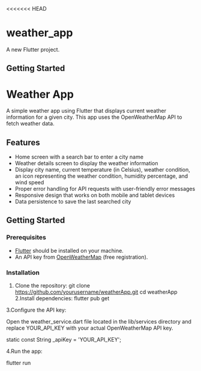 <<<<<<< HEAD
# weather_app

A new Flutter project.

## Getting Started

# Weather App

A simple weather app using Flutter that displays current weather information for a given city. This app uses the OpenWeatherMap API to fetch weather data.

## Features

- Home screen with a search bar to enter a city name
- Weather details screen to display the weather information
- Display city name, current temperature (in Celsius), weather condition, an icon representing the weather condition, humidity percentage, and wind speed
- Proper error handling for API requests with user-friendly error messages
- Responsive design that works on both mobile and tablet devices
- Data persistence to save the last searched city

## Getting Started

### Prerequisites

- [Flutter](https://flutter.dev/docs/get-started/install) should be installed on your machine.
- An API key from [OpenWeatherMap](https://home.openweathermap.org/users/sign_up) (free registration).

### Installation

1. Clone the repository:
   git clone https://github.com/yourusername/weatherApp.git
   cd weatherApp
2.Install dependencies:
  flutter pub get

3.Configure the API key:

Open the weather_service.dart file located in the lib/services directory and replace YOUR_API_KEY with your actual OpenWeatherMap API key.

static const String _apiKey = 'YOUR_API_KEY';

4.Run the app:

flutter run
